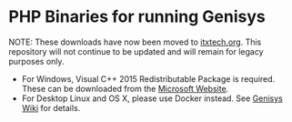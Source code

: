 # PHP Binaries for running Genisys

NOTE: These downloads have now been moved to [itxtech.org](https://itxtech.org/download/PHP%20for%20Genisys/). This repository will not continue to be updated and will remain for legacy purposes only.

* For Windows, Visual C++ 2015 Redistributable Package is required. These can be downloaded from the [Microsoft Website](https://www.microsoft.com/en-gb/download/details.aspx?id=48145).
* For Desktop Linux and OS X, please use Docker instead. See [Genisys Wiki](https://github.com/iTXTech/Genisys/wiki/Use-Docker-to-run-Genisys) for details.
